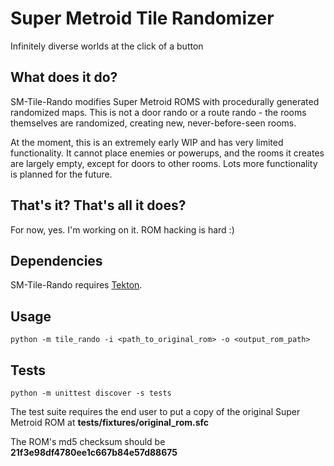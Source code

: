 # Super Metroid Tile Randomizer
Infinitely diverse worlds at the click of a button

## What does it do?
SM-Tile-Rando modifies Super Metroid ROMS with procedurally generated randomized maps. This is not a door rando or a route rando - the rooms themselves are randomized, creating new, never-before-seen rooms.

At the moment, this is an extremely early WIP and has very limited functionality. It cannot place enemies or powerups, and the rooms it creates are largely empty, except for doors to other rooms. Lots more functionality is planned for the future.

## That's it? That's all it does?
For now, yes. I'm working on it. ROM hacking is hard :)

## Dependencies
SM-Tile-Rando requires [Tekton](https://github.com/sunriseonzebes/tekton). 

## Usage

    python -m tile_rando -i <path_to_original_rom> -o <output_rom_path>

## Tests

    python -m unittest discover -s tests

The test suite requires the end user to put a copy of the original Super Metroid ROM at **tests/fixtures/original_rom.sfc**

The ROM's md5 checksum should be **21f3e98df4780ee1c667b84e57d88675**